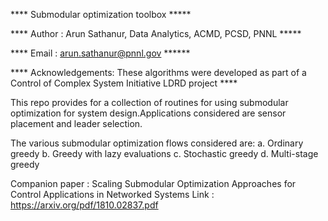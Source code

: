 **** Submodular optimization toolbox *****

**** Author : Arun Sathanur, Data Analytics, ACMD, PCSD, PNNL *****

****  Email : arun.sathanur@pnnl.gov  ******

**** Acknowledgements: These algorithms were developed as part of a Control of Complex System Initiative  LDRD project ****



This repo provides for a collection of routines for using submodular optimization for system design.Applications considered are sensor placement and leader selection.


The various submodular optimization flows considered are:
a. Ordinary greedy
b. Greedy with lazy evaluations
c. Stochastic greedy
d. Multi-stage greedy

Companion paper : Scaling Submodular Optimization Approaches for Control Applications in Networked Systems
Link : https://arxiv.org/pdf/1810.02837.pdf
